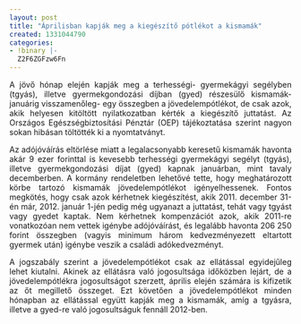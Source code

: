 ```yaml
---
layout: post
title: "Áprilisban kapják meg a kiegészítő pótlékot a kismamák"
created: 1331044790
categories:
- !binary |-
  Z2F6ZGFzw6Fn
---
```

<p style="text-align: justify;">A jövő hónap elején kapják meg a terhességi- gyermekágyi segélyben (tgyás), illetve gyermekgondozási díjban (gyed) részesülő kismamák- januárig visszamenőleg- egy összegben a jövedelempótlékot, de csak azok, akik helyesen kitöltött nyilatkozatban kérték a kiegészítő juttatást. Az Országos Egészségbiztosítási Pénztár (OEP) tájékoztatása szerint nagyon sokan hibásan töltötték ki a nyomtatványt.</p><p style="text-align: justify;">Az adójóváírás eltörlése miatt a legalacsonyabb keresetű kismamák havonta akár 9 ezer forinttal is kevesebb terhességi gyermekágyi segélyt (tgyás), illetve gyermekgondozási díjat (gyed) kapnak januárban, mint tavaly decemberben. A kormány rendeletben lehetővé tette, hogy meghatározott körbe tartozó kismamák jövedelempótlékot igényelhessenek. Fontos megkötés, hogy csak azok kérhetnek kiegészítést, akik 2011. december 31-én már, 2012. január 1-jén pedig még ugyanazt a juttatást, tehát vagy tgyást vagy gyedet kaptak. Nem kérhetnek kompenzációt azok, akik 2011-re vonatkozóan nem vettek igénybe adójóváírást, és legalább havonta 206&nbsp;250 forint összegben (vagyis minimum három kedvezményezett eltartott gyermek után) igénybe veszik a családi adókedvezményt.</p><p style="text-align: justify;">A jogszabály szerint a jövedelempótlékot csak az ellátással egyidejűleg lehet kiutalni. Akinek az ellátásra való jogosultsága időközben lejárt, de a jövedelempótlékra jogosultságot szerzett, április elején számára is kifizetik az őt megillető összeget. Ezt követően a jövedelempótlékot minden hónapban az ellátással együtt kapják meg a kismamák, amíg a tgyásra, illetve a gyed-re való jogosultságuk fennáll 2012-ben.</p>
